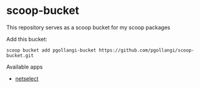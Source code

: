 # scoop-bucket
This repository serves as a scoop bucket for my scoop packages

Add this bucket:
```
scoop bucket add pgollangi-bucket https://github.com/pgollangi/scoop-bucket.git
```

Available apps
- [netselect](https://github.com/pgollangi/netselect)
